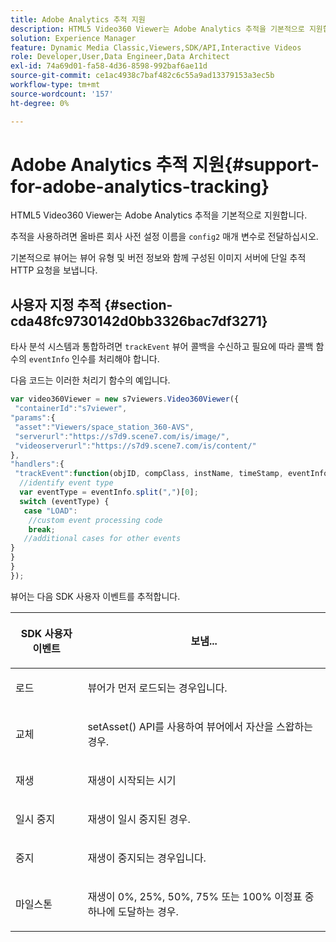 ```yaml
---
title: Adobe Analytics 추적 지원
description: HTML5 Video360 Viewer는 Adobe Analytics 추적을 기본적으로 지원합니다.
solution: Experience Manager
feature: Dynamic Media Classic,Viewers,SDK/API,Interactive Videos
role: Developer,User,Data Engineer,Data Architect
exl-id: 74a69d01-fa58-4d36-8598-992baf6ae11d
source-git-commit: ce1ac4938c7baf482c6c55a9ad13379153a3ec5b
workflow-type: tm+mt
source-wordcount: '157'
ht-degree: 0%

---
```


# Adobe Analytics 추적 지원{#support-for-adobe-analytics-tracking}

HTML5 Video360 Viewer는 Adobe Analytics 추적을 기본적으로 지원합니다.

추적을 사용하려면 올바른 회사 사전 설정 이름을 `config2` 매개 변수로 전달하십시오.

기본적으로 뷰어는 뷰어 유형 및 버전 정보와 함께 구성된 이미지 서버에 단일 추적 HTTP 요청을 보냅니다.

## 사용자 지정 추적 {#section-cda48fc9730142d0bb3326bac7df3271}

타사 분석 시스템과 통합하려면 `trackEvent` 뷰어 콜백을 수신하고 필요에 따라 콜백 함수의 `eventInfo` 인수를 처리해야 합니다.


다음 코드는 이러한 처리기 함수의 예입니다.

```javascript {.line-numbers}
var video360Viewer = new s7viewers.Video360Viewer({ 
 "containerId":"s7viewer", 
"params":{ 
 "asset":"Viewers/space_station_360-AVS", 
 "serverurl":"https://s7d9.scene7.com/is/image/", 
 "videoserverurl":"https://s7d9.scene7.com/is/content/" 
}, 
"handlers":{ 
 "trackEvent":function(objID, compClass, instName, timeStamp, eventInfo) { 
  //identify event type 
  var eventType = eventInfo.split(",")[0]; 
  switch (eventType) { 
   case "LOAD": 
    //custom event processing code 
    break; 
   //additional cases for other events 
} 
} 
} 
});
```


뷰어는 다음 SDK 사용자 이벤트를 추적합니다.

<table id="table_5D090E6614974D968E1A93B5727D859C"> 
 <thead> 
  <tr> 
   <th colname="col1" class="entry"> <p>SDK 사용자 이벤트 </p> </th> 
   <th colname="col2" class="entry"> <p>보냄... </p> </th> 
  </tr> 
 </thead>
 <tbody> 
  <tr> 
   <td colname="col1"> <p> <span class="codeph"> </span> 로드 </p> </td> 
   <td colname="col2"> <p>뷰어가 먼저 로드되는 경우입니다. </p> </td> 
  </tr> 
  <tr> 
   <td colname="col1"> <p> <span class="codeph"> 교체 </span> </p> </td> 
   <td colname="col2"> <p><span class="codeph"> setAsset() </span> API를 사용하여 뷰어에서 자산을 스왑하는 경우. </p> </td> 
  </tr> 
  <tr> 
   <td colname="col1"> <p> <span class="codeph"> 재생 </span> </p> </td> 
   <td colname="col2"> <p>재생이 시작되는 시기 </p> </td> 
  </tr> 
  <tr> 
   <td colname="col1"> <p> <span class="codeph"> 일시 중지 </span> </p> </td> 
   <td colname="col2"> <p>재생이 일시 중지된 경우. </p> </td> 
  </tr> 
  <tr> 
   <td colname="col1"> <p> <span class="codeph"> </span> 중지 </p> </td> 
   <td colname="col2"> <p>재생이 중지되는 경우입니다. </p> </td> 
  </tr> 
  <tr> 
   <td colname="col1"> <p> <span class="codeph"> 마일스톤 </span> </p> </td> 
   <td colname="col2"> <p>재생이 0%, 25%, 50%, 75% 또는 100% 이정표 중 하나에 도달하는 경우. </p> </td> 
  </tr> 
 </tbody> 
</table>
